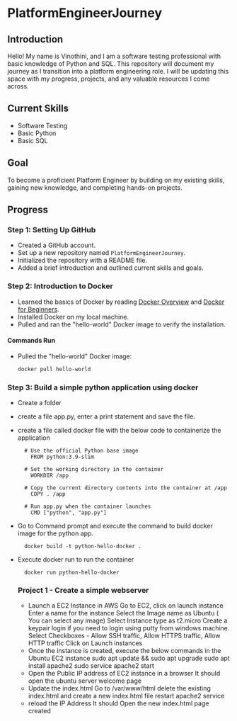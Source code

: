 # PlatformEngineerJourney

## Introduction

Hello! My name is Vinothini, and I am a software testing professional with basic knowledge of Python and SQL. This repository will document my journey as I transition into a platform engineering role. I will be updating this space with my progress, projects, and any valuable resources I come across.

## Current Skills

- Software Testing
- Basic Python
- Basic SQL

## Goal

To become a proficient Platform Engineer by building on my existing skills, gaining new knowledge, and completing hands-on projects.

## Progress

### Step 1: Setting Up GitHub

- Created a GitHub account.
- Set up a new repository named `PlatformEngineerJourney`.
- Initialized the repository with a README file.
- Added a brief introduction and outlined current skills and goals.

### Step 2: Introduction to Docker

- Learned the basics of Docker by reading [Docker Overview](https://docs.docker.com/get-started/overview/) and [Docker for Beginners](https://www.docker.com/101-tutorial).
- Installed Docker on my local machine.
- Pulled and ran the "hello-world" Docker image to verify the installation.

#### Commands Run

- Pulled the "hello-world" Docker image:
  ```sh
  docker pull hello-world

### Step 3: Build a simple python application using docker

- Create a folder
- create a file app.py, enter a print statement and save the file.
- create a file called docker file with the below code to containerize the application
  
  ```
    # Use the official Python base image
      FROM python:3.9-slim

    # Set the working directory in the container
      WORKDIR /app

    # Copy the current directory contents into the container at /app
      COPY . /app

    # Run app.py when the container launches
      CMD ["python", "app.py"]

  ```
- Go to Command prompt and execute the command to build docker image for the python app.
  ```
    docker build -t python-hello-docker .
  ```
- Execute docker run to run the container
  ```
    docker run python-hello-docker
  ```

  ### Project 1 - Create a simple webserver

  - Launch a EC2 Instance in AWS
      Go to EC2, click on launch instance
      Enter a name for the instance 
      Select the Image name as Ubuntu ( You can select any image)
      Select Instance type as t2.micro
      Create a keypair login if you need to login using putty from windows machine.
      Select Checkboxes - Allow SSH traffic, Allow HTTPS traffic, Allow HTTP traffic
      Click on Launch instances
  - Once the instance is created, execute the below commands in the Ubuntu EC2 instance
      sudo apt update && sudo apt upgrade
      sudo apt install apache2
      sudo service apache2 start
  - Open the Public IP address of EC2 instance in a browser
      It should open the ubuntu server welcome page
  - Update the index.html
      Go to /var/www/html
      delete the existing index.html and create a new index.html file
      restart apache2 service
  - reload the IP Address
      It should Open the new index.html page created

